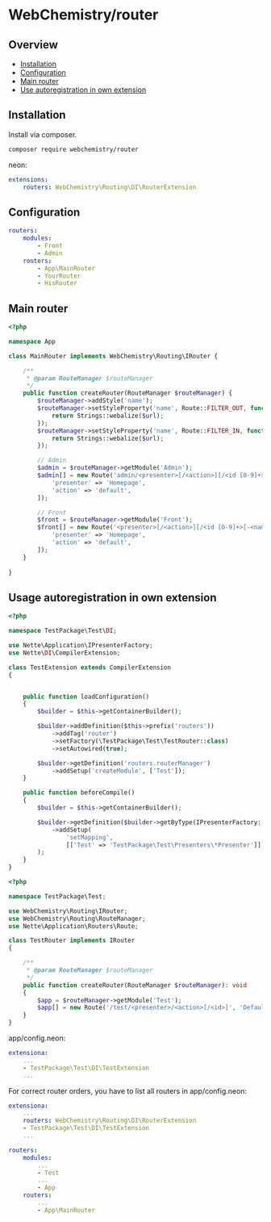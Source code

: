 # WebChemistry/router

## Overview

- [Installation](README.md#Installation)
- [Configuration](README.md#Configuration)
- [Main router](README.md#Main-router)
- [Use autoregistration in own extension](README.md#Usage-autoregistration-in-own-extension)

## Installation

Install via composer.

```sh
composer require webchemistry/router
```


neon:
```yaml
extensions:
    routers: WebChemistry\Routing\DI\RouterExtension
```

## Configuration
```yaml
routers:
    modules:
        - Front
        - Admin
    routers:
        - App\MainRouter
        - YourRouter
        - HisRouter
```

## Main router

```php
<?php

namespace App

class MainRouter implements WebChemistry\Routing\IRouter {

	/**
	 * @param RouteManager $routeManager
	 */
	public function createRouter(RouteManager $routeManager) {
		$routeManager->addStyle('name');
		$routeManager->setStyleProperty('name', Route::FILTER_OUT, function($url) {
			return Strings::webalize($url);
		});
		$routeManager->setStyleProperty('name', Route::FILTER_IN, function($url) {
			return Strings::webalize($url);
		});

		// Admin
		$admin = $routeManager->getModule('Admin');
		$admin[] = new Route('admin/<presenter>[/<action>][/<id [0-9]+>[-<name [0-9a-zA-Z\-]+>]]', [
			'presenter' => 'Homepage',
			'action' => 'default',
		]);

		// Front
		$front = $routeManager->getModule('Front');
		$front[] = new Route('<presenter>[/<action>][/<id [0-9]+>[-<name [0-9a-zA-Z\-]+>]]', [
			'presenter' => 'Homepage',
			'action' => 'default',
		]);
	}
	
}

```

## Usage autoregistration in own extension

```php
<?php

namespace TestPackage\Test\DI;

use Nette\Application\IPresenterFactory;
use Nette\DI\CompilerExtension;

class TestExtension extends CompilerExtension
{


	public function loadConfiguration()
	{
		$builder = $this->getContainerBuilder();

		$builder->addDefinition($this->prefix('routers'))
			->addTag('router')
			->setFactory(\TestPackage\Test\TestRouter::class)
			->setAutowired(true);

		$builder->getDefinition('routers.routerManager')
			->addSetup('createModule', ['Test']);
	}

	public function beforeCompile()
	{
		$builder = $this->getContainerBuilder();

		$builder->getDefinition($builder->getByType(IPresenterFactory::class))
			->addSetup(
				'setMapping',
				[['Test' => 'TestPackage\Test\Presenters\*Presenter']]
		);
	}
}
```

```php
<?php

namespace TestPackage\Test;

use WebChemistry\Routing\IRouter;
use WebChemistry\Routing\RouteManager;
use Nette\Application\Routers\Route;

class TestRouter implements IRouter
{

	/**
	 * @param RouteManager $routeManager
	 */
	public function createRouter(RouteManager $routeManager): void
	{
		$app = $routeManager->getModule('Test');
		$app[] = new Route('/test/<presenter>/<action>[/<id>]', 'Default:default');
	}
}
```

app/config.neon:

```yaml
extensiona:
	...
	- TestPackage\Test\DI\TestExtension
	...
```

For correct router orders, you have to list all routers in app/config.neon:

```yaml
extensiona:
	...
	routers: WebChemistry\Routing\DI\RouterExtension
	- TestPackage\Test\DI\TestExtension
	...

routers:
	modules:
		...
		- Test
		...
		- App
	routers:
		...
		- App\MainRouter
```
